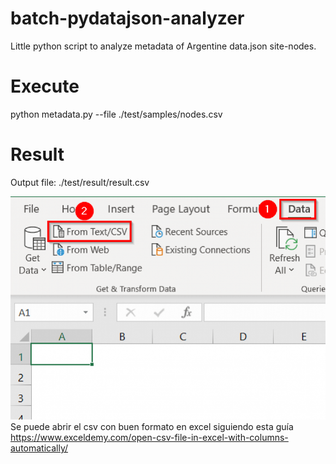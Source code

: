 # batch-pydatajson-analyzer
Little python script to analyze metadata of Argentine data.json site-nodes. 

# Execute
python metadata.py --file ./test/samples/nodes.csv

# Result
Output file: ./test/result/result.csv


![alt text](https://github.com/gaxelac0/batch-pydatajson-analyzer/blob/main/res/static-csv.png?raw=true)
Se puede abrir el csv con buen formato en excel siguiendo esta guía
https://www.exceldemy.com/open-csv-file-in-excel-with-columns-automatically/